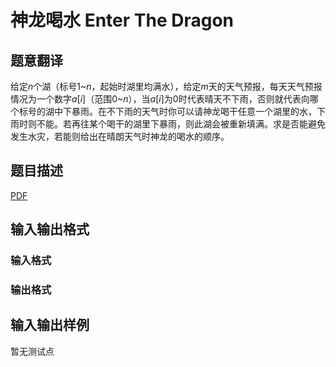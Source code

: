 # 神龙喝水 Enter The Dragon

## 题意翻译

给定$n$个湖（标号$1$~$n$，起始时湖里均满水），给定$m$天的天气预报，每天天气预报情况为一个数字$a[i]$（范围$0$~$n$），当$a[i]$为0时代表晴天不下雨，否则就代表向哪个标号的湖中下暴雨。在不下雨的天气时你可以请神龙喝干任意一个湖里的水，下雨时则不能。若再往某个喝干的湖里下暴雨，则此湖会被重新填满。求是否能避免发生水灾，若能则给出在晴朗天气时神龙的喝水的顺序。

## 题目描述

[problemUrl]: https://uva.onlinejudge.org/index.php?option=com_onlinejudge&Itemid=8&category=825&page=show_problem&problem=4498

[PDF](https://uva.onlinejudge.org/external/16/p1623.pdf)

## 输入输出格式

### 输入格式

### 输出格式

## 输入输出样例

暂无测试点

